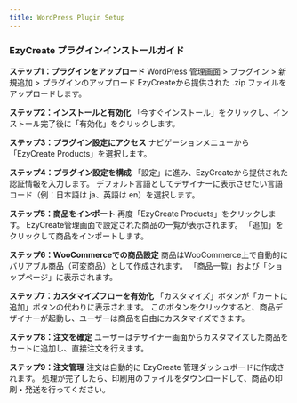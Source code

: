 ```yaml
---
title: WordPress Plugin Setup
---
```

### **EzyCreate プラグインインストールガイド**

**ステップ1：プラグインをアップロード**
 WordPress 管理画面 > プラグイン > 新規追加 > プラグインのアップロード
 EzyCreateから提供された .zip ファイルをアップロードします。

**ステップ2：インストールと有効化**
 「今すぐインストール」をクリックし、インストール完了後に「有効化」をクリックします。

**ステップ3：プラグイン設定にアクセス**
 ナビゲーションメニューから「EzyCreate Products」を選択します。

**ステップ4：プラグイン設定を構成**
 「設定」に進み、EzyCreateから提供された認証情報を入力します。
 デフォルト言語としてデザイナーに表示させたい言語コード（例：日本語は ja、英語は en）を選択します。

**ステップ5：商品をインポート**
 再度「EzyCreate Products」をクリックします。
 EzyCreate管理画面で設定された商品の一覧が表示されます。
 「追加」をクリックして商品をインポートします。

**ステップ6：WooCommerceでの商品設定**
 商品はWooCommerce上で自動的にバリアブル商品（可変商品）として作成されます。
 「商品一覧」および「ショップページ」に表示されます。

**ステップ7：カスタマイズフローを有効化**
 「カスタマイズ」ボタンが「カートに追加」ボタンの代わりに表示されます。
 このボタンをクリックすると、商品デザイナーが起動し、ユーザーは商品を自由にカスタマイズできます。

**ステップ8：注文を確定**
 ユーザーはデザイナー画面からカスタマイズした商品をカートに追加し、直接注文を行えます。

**ステップ9：注文管理**
 注文は自動的に EzyCreate 管理ダッシュボードに作成されます。
 処理が完了したら、印刷用のファイルをダウンロードして、商品の印刷・発送を行ってください。
